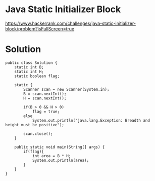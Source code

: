 # Java Static Initializer Block

https://www.hackerrank.com/challenges/java-static-initializer-block/problem?isFullScreen=true

# Solution

```
public class Solution {
    static int B;
    static int H;
    static boolean flag;
    
    static {
        Scanner scan = new Scanner(System.in);
        B = scan.nextInt();
        H = scan.nextInt();
        
        if(B > 0 && H > 0) 
            flag = true;    
        else 
            System.out.println("java.lang.Exception: Breadth and height must be positive");
        
        scan.close();
    }
    
    public static void main(String[] args) {
        if(flag){
            int area = B * H;
            System.out.println(area);
        }
    }
}
```